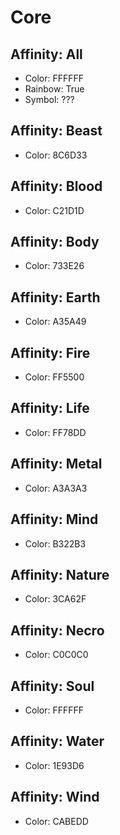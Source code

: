 # Core

## Affinity: All
- Color: FFFFFF
- Rainbow: True
- Symbol: ???

## Affinity: Beast
- Color: 8C6D33

## Affinity: Blood
- Color: C21D1D

## Affinity: Body
- Color: 733E26

## Affinity: Earth
- Color: A35A49

## Affinity: Fire
- Color: FF5500

## Affinity: Life
- Color: FF78DD

## Affinity: Metal
- Color: A3A3A3

## Affinity: Mind
- Color: B322B3

## Affinity: Nature
- Color: 3CA62F

## Affinity: Necro
- Color: C0C0C0

## Affinity: Soul
- Color: FFFFFF

## Affinity: Water
- Color: 1E93D6

## Affinity: Wind
- Color: CABEDD
